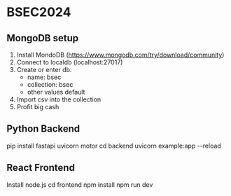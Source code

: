 # BSEC2024

## MongoDB setup

1. Install MondoDB (https://www.mongodb.com/try/download/community)
2. Connect to localdb (localhost:27017)
3. Create or enter db:
    - name: bsec
    - collection: bsec
    - other values default
4. Import csv into the collection
5. Profit big cash $$$$

## Python Backend

pip install fastapi uvicorn motor
cd backend
uvicorn example:app --reload

## React Frontend

Install node.js
cd frontend
npm install
npm run dev

